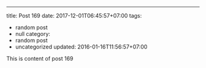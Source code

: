 ---
title: Post 169
date: 2017-12-01T06:45:57+07:00
tags:
  - random post
  - null
category:
  - random post
  - uncategorized
updated: 2016-01-16T11:56:57+07:00

This is content of post 169